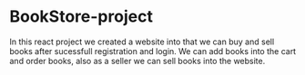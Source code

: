 # BookStore-project

In this react project we created a website into that we can buy and sell books after sucessfull registration and login. 
We can add books into the cart and order books, also as a seller we can sell books into the website.
